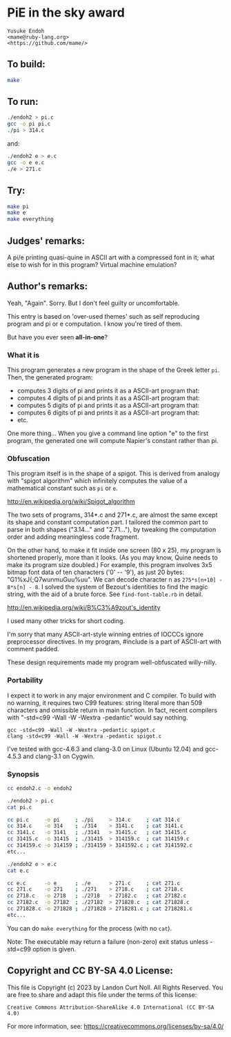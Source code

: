 # PiE in the sky award

    Yusuke Endoh  
    <mame@ruby-lang.org>  
    <https://github.com/mame/>  

## To build:

```sh
make
```

## To run:

```sh
./endoh2 > pi.c
gcc -o pi pi.c
./pi > 314.c
```

and:

```sh
./endoh2 e > e.c  
gcc -o e e.c
./e > 271.c
```

## Try:

```sh
make pi
make e
make everything
```

## Judges' remarks:

A pi/e printing quasi-quine in ASCII art with a compressed font in it;
what else to wish for in this program? Virtual machine emulation?

## Author's remarks:

Yeah, "Again".  Sorry.  But I don't feel guilty or uncomfortable.

This entry is based on 'over-used themes' such as self reproducing
program and pi or e computation.  I know you're tired of them.

But have you ever seen **all-in-one**?

### What it is

This program generates a new program in the shape of the Greek letter
`pi`.  Then, the generated program:

- computes 3 digits of pi and prints it as a ASCII-art program that:
- computes 4 digits of pi and prints it as a ASCII-art program that:
- computes 5 digits of pi and prints it as a ASCII-art program that:
- computes 6 digits of pi and prints it as a ASCII-art program that:
- etc.

One more thing...  When you give a command line option "e" to the
first program, the generated one will compute Napier's constant
rather than pi.


### Obfuscation

This program itself is in the shape of a spigot.  This is derived
from analogy with "spigot algorithm" which infinitely computes the
value of a mathematical constant such as `pi` or `e`.

<http://en.wikipedia.org/wiki/Spigot_algorithm>

The two sets of programs, 314\*.c and 271\*.c, are almost the same
except its shape and constant computation part.  I tailored the
common part to parse in both shapes ("3.14..." and "2.71..."), by
tweaking the computation order and adding meaningless code fragment.

On the other hand, to make it fit inside one screen (80 x 25), my
program is shortened properly, more than it looks.  (As you may
know, Quine needs to make its program size doubled.)
For example, this program involves 3x5 bitmap font data of ten
characters ('0' -- '9'), as just 20 bytes: "G1%xJ{;Q7wunmuGuu%uu".
We can decode character n as `275*s[n+10] - 8*s[n] - 8`.  I solved the
system of Bezout's identities to find the magic string, with the
aid of a brute force.  See `find-font-table.rb` in detail.

<http://en.wikipedia.org/wiki/B%C3%A9zout's_identity>

I used many other tricks for short coding.

I'm sorry that many ASCII-art-style winning entries of IOCCCs
ignore preprocessor directives.  In my program, #include is a part
of ASCII-art with comment padded.

These design requirements made my program well-obfuscated
willy-nilly.

### Portability

I expect it to work in any major environment and C compiler.
To build with no warning, it requires two C99 features: string
literal more than 509 characters and omissible return in main
function.  In fact, recent compilers with "-std=c99 -Wall -W
-Wextra -pedantic" would say nothing.

    gcc -std=c99 -Wall -W -Wextra -pedantic spigot.c
    clang -std=c99 -Wall -W -Wextra -pedantic spigot.c

I've tested with gcc-4.6.3 and clang-3.0 on Linux (Ubuntu 12.04)
and gcc-4.5.3 and clang-3.1 on Cygwin.

### Synopsis

```sh
cc endoh2.c -o endoh2

./endoh2 > pi.c
cat pi.c

cc pi.c     -o pi     ; ./pi     > 314.c     ; cat 314.c
cc 314.c    -o 314    ; ./314    > 3141.c    ; cat 3141.c
cc 3141.c   -o 3141   ; ./3141   > 31415.c   ; cat 31415.c
cc 31415.c  -o 31415  ; ./31415  > 314159.c  ; cat 314159.c
cc 314159.c -o 314159 ; ./314159 > 3141592.c ; cat 3141592.c
etc...

./endoh2 e > e.c
cat e.c

cc e.c      -o e      ; ./e      > 271.c     ; cat 271.c
cc 271.c    -o 271    ; ./271    > 2718.c    ; cat 2718.c
cc 2718.c   -o 2718   ; ./2718   > 27182.c   ; cat 27182.c
cc 27182.c  -o 27182  ; ./27182  > 271828.c  ; cat 271828.c
cc 271828.c -o 271828 ; ./271828 > 2718281.c ; cat 2718281.c
etc...
```

You can do `make everything` for the process (with no `cat`).

Note: The executable may return a failure (non-zero) exit status
unless -std=c99 option is given.

## Copyright and CC BY-SA 4.0 License:

This file is Copyright (c) 2023 by Landon Curt Noll.  All Rights Reserved.
You are free to share and adapt this file under the terms of this license:

    Creative Commons Attribution-ShareAlike 4.0 International (CC BY-SA 4.0)

For more information, see: https://creativecommons.org/licenses/by-sa/4.0/

